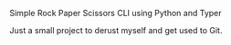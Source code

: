 Simple Rock Paper Scissors CLI using Python and Typer

Just a small project to derust myself and get used to Git.

